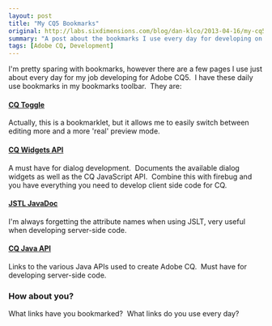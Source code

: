 ```yaml
---
layout: post
title: "My CQ5 Bookmarks"
original: http://labs.sixdimensions.com/blog/dan-klco/2013-04-16/my-cq5-bookmarks
summary: "A post about the bookmarks I use every day for developing on Adobe CQ"
tags: [Adobe CQ, Development]
---
```


I'm pretty sparing with bookmarks, however there are a few pages I use just about every day for my job developing for Adobe CQ5. &nbsp;I have these daily use bookmarks in my bookmarks toolbar. &nbsp;They are:

#### [CQ Toggle][1]

Actually, this is a bookmarklet, but it allows me to easily switch between editing more and a more 'real' preview mode.

#### [CQ Widgets API][2]

A must have for dialog development. &nbsp;Documents the available dialog widgets as well as the CQ JavaScript API. &nbsp;Combine this with firebug and you have everything you need to develop client side code for CQ.

#### [JSTL JavaDoc][3]

I'm always forgetting the attribute names when using JSLT, very useful when developing server-side code.

#### [CQ Java API][4]

Links to the various Java APIs used to create Adobe CQ. &nbsp;Must have for developing server-side code. &nbsp;

### How about you?

What links have you bookmarked? &nbsp;What links do you use every day? &nbsp;

 [1]: http://labs.sixdimensions.com/blog/dklco/2012-08-15/toggle-cq-author-and-preview-bookmarket "CQ Toggle Bookmarklet"
 [2]: http://dev.day.com/docs/en/cq/current/widgets-api/index.html "Adobe CQ5 Widgets API"
 [3]: http://docs.oracle.com/javaee/5/jstl/1.1/docs/tlddocs/ "JSTL JavaDoc"
 [4]: http://dev.day.com/docs/en/cq/current/developing/java_api_reference.html "CQ Java API"  